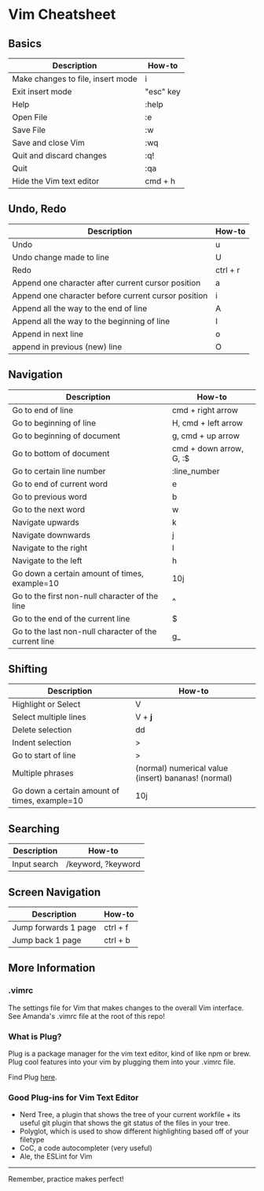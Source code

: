 # Vim Cheatsheet

## Basics

| Description | How-to |
| ----------- | ----------- |
| Make changes to file, insert mode | i 
| Exit insert mode | "esc" key |
| Help | :help |
| Open File | :e |
| Save File | :w |
| Save and close Vim | :wq |
| Quit and discard changes | :q! |
| Quit | :qa |
| Hide the Vim text editor | cmd + h |

## Undo, Redo

| Description | How-to |
| ----------- | ----------- |
| Undo | u |
| Undo change made to line | U |
| Redo | ctrl + r |
| Append one character after current cursor position | a |
| Append one character before current cursor position | i |
| Append all the way to the end of line | A |
| Append all the way to the beginning of line | I |
| Append in next line | o |
| append in previous (new) line | O |

## Navigation

| Description | How-to |
| ----------- | ----------- |
| Go to end of line | cmd + right arrow |
| Go to beginning of line | H, cmd + left arrow |
| Go to beginning of document | g, cmd + up arrow |
| Go to bottom of document | cmd + down arrow, G, :$ |
| Go to certain line number | :line_number |
| Go to end of current word | e |
| Go to previous word | b |
| Go to the next word | w |
| Navigate upwards | k |
| Navigate downwards | j |
| Navigate to the right | l |
| Navigate to the left | h | 
| Go down a certain amount of times, example=10 | 10j |
| Go to the first non-null character of the line | ^ |
| Go to the end of the current line | $ |
| Go to the last non-null character of the current line | g_ |

## Shifting

| Description | How-to |
| ----------- | ----------- |
| Highlight or Select | V |
| Select multiple lines | V + **j** |
| Delete selection | dd |
| Indent selection | > |
| Go to start of line | > |
| Multiple phrases | (normal) numerical value (insert) bananas! (normal) |
| Go down a certain amount of times, example=10 | 10j | 

## Searching 

| Description | How-to |
| ----------- | ----------- |
| Input search | /keyword, ?keyword |

## Screen Navigation

| Description | How-to |
| ----------- | ----------- |
| Jump forwards 1 page | ctrl + f |
| Jump back 1 page | ctrl + b |

## More Information

### .vimrc

The settings file for Vim that makes changes to the overall Vim interface. See Amanda's .vimrc file at the root of this repo!

### What is Plug?

Plug is a package manager for the vim text editor, kind of like npm or brew. Plug cool features into your vim by plugging them into your .vimrc file.

Find Plug [here](https://github.com/junegunn/vim-plug).

### Good Plug-ins for Vim Text Editor

- Nerd Tree, a plugin that shows the tree of your current workfile + its useful git plugin that shows the git status of the files in your tree.
- Polyglot, which is used to show different highlighting based off of your filetype
- CoC, a code autocompleter (very useful)
- Ale, the ESLint for Vim


___

Remember, practice makes perfect!
